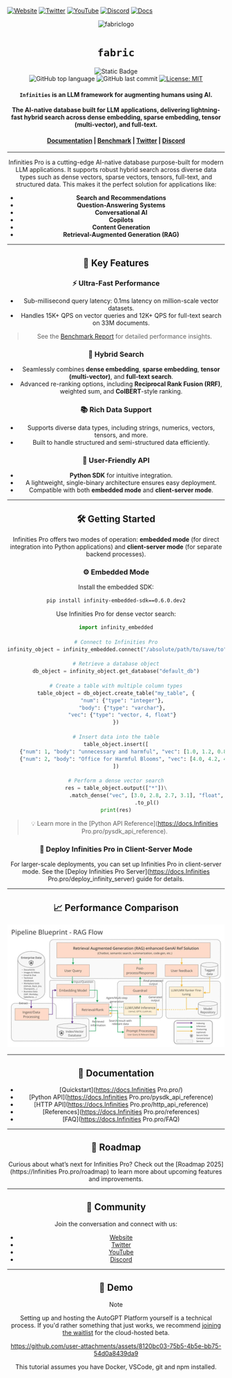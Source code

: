 [![Website](https://img.shields.io/website?up_message=AVAILABLE&down_message=DOWN&url=https%3A%2F%2Finfinities.pro&style=for-the-badge)](https://infinities.pro)
[![Twitter](https://img.shields.io/badge/Twitter-blue?style=for-the-badge&logo=twitter)](https://x.com/infinities_pro)
[![YouTube](https://img.shields.io/badge/YouTube-red?style=for-the-badge&logo=youtube)](https://www.youtube.com/@infinities-pro)
[![Discord](https://img.shields.io/badge/Discord-7289DA?style=for-the-badge&logo=discord&logoColor=white)](https://discord.gg/48mvzHk6)
[![Docs](https://img.shields.io/badge/Docs-Documentation-green?style=for-the-badge)](https://docs.infinities.pro)

<div align="center">

<img src="assets/logo2.jpg" alt="fabriclogo" width="400" height="400"/>

# `fabric`

![Static Badge](https://img.shields.io/badge/mission-human_flourishing_via_AI_augmentation-purple)
<br />
![GitHub top language](https://img.shields.io/github/languages/top/danielmiessler/fabric)
![GitHub last commit](https://img.shields.io/github/last-commit/danielmiessler/fabric)
[![License: MIT](https://img.shields.io/badge/License-MIT-green.svg)](https://opensource.org/licenses/MIT)

<p class="align center">
<h4><code>Infinities</code> is an LLM framework for augmenting humans using AI.</h4>
</p>

<p align="center">
  <b>The AI-native database built for LLM applications, delivering lightning-fast hybrid search across dense embedding, sparse embedding, tensor (multi-vector), and full-text.</b>
</p>

<h4 align="center">
  <a href="https://docs.Infinities Pro.pro">Documentation</a> |
  <a href="https://docs.Infinities Pro.pro/benchmark">Benchmark</a> |
  <a href="https://x.com/Infinities Pro_pro">Twitter</a> |
  <a href="https://discord.gg/48mvzHk6">Discord</a>
</h4>

---

Infinities Pro is a cutting-edge AI-native database purpose-built for modern LLM applications. It supports robust hybrid search across diverse data types such as dense vectors, sparse vectors, tensors, full-text, and structured data. This makes it the perfect solution for applications like:

- **Search and Recommendations**
- **Question-Answering Systems**
- **Conversational AI**
- **Copilots**
- **Content Generation**
- **Retrieval-Augmented Generation (RAG)**

---

## 🚀 Key Features

### ⚡ Ultra-Fast Performance
- Sub-millisecond query latency: 0.1ms latency on million-scale vector datasets.
- Handles 15K+ QPS on vector queries and 12K+ QPS for full-text search on 33M documents.

> See the [Benchmark Report](https://docs.infinities.pro/benchmark) for detailed performance insights.

### 🔎 Hybrid Search
- Seamlessly combines **dense embedding**, **sparse embedding**, **tensor (multi-vector)**, and **full-text search**.
- Advanced re-ranking options, including **Reciprocal Rank Fusion (RRF)**, weighted sum, and **ColBERT**-style ranking.

### 📚 Rich Data Support
- Supports diverse data types, including strings, numerics, vectors, tensors, and more.
- Built to handle structured and semi-structured data efficiently.

### 🎯 User-Friendly API
- **Python SDK** for intuitive integration.
- A lightweight, single-binary architecture ensures easy deployment.
- Compatible with both **embedded mode** and **client-server mode**.

---

## 🛠 Getting Started

Infinities Pro offers two modes of operation: **embedded mode** (for direct integration into Python applications) and **client-server mode** (for separate backend processes).

### ⚙ Embedded Mode

Install the embedded SDK:
```bash
pip install infinity-embedded-sdk==0.6.0.dev2
```

Use Infinities Pro for dense vector search:
```python
import infinity_embedded

# Connect to Infinities Pro
infinity_object = infinity_embedded.connect("/absolute/path/to/save/to")

# Retrieve a database object
db_object = infinity_object.get_database("default_db")

# Create a table with multiple column types
table_object = db_object.create_table("my_table", {
    "num": {"type": "integer"},
    "body": {"type": "varchar"},
    "vec": {"type": "vector, 4, float"}
})

# Insert data into the table
table_object.insert([
    {"num": 1, "body": "unnecessary and harmful", "vec": [1.0, 1.2, 0.8, 0.9]},
    {"num": 2, "body": "Office for Harmful Blooms", "vec": [4.0, 4.2, 4.3, 4.5]}
])

# Perform a dense vector search
res = table_object.output(["*"])\
                    .match_dense("vec", [3.0, 2.8, 2.7, 3.1], "float", "ip", 2)\
                    .to_pl()
print(res)
```

> 💡 Learn more in the [Python API Reference](https://docs.Infinities Pro.pro/pysdk_api_reference).

### 🔧 Deploy Infinities Pro in Client-Server Mode

For larger-scale deployments, you can set up Infinities Pro in client-server mode. See the [Deploy Infinities Pro Server](https://docs.Infinities Pro.pro/deploy_infinity_server) guide for details.

---

## 📈 Performance Comparison

<div align="center">
  <img src="assets/performance.png" alt="Infinities Pro Performance Comparison">
</div>

---

## 📜 Documentation

- [Quickstart](https://docs.Infinities Pro.pro/)
- [Python API](https://docs.Infinities Pro.pro/pysdk_api_reference)
- [HTTP API](https://docs.Infinities Pro.pro/http_api_reference)
- [References](https://docs.Infinities Pro.pro/references)
- [FAQ](https://docs.Infinities Pro.pro/FAQ)

---

## 🌟 Roadmap

Curious about what’s next for Infinities Pro? Check out the [Roadmap 2025](https://Infinities Pro.pro/roadmap) to learn more about upcoming features and improvements.

---

## 🙌 Community

Join the conversation and connect with us:

- [Website](https://infinities.pro/)
- [Twitter](https://x.com/infinities_pro)
- [YouTube](https://www.youtube.com/@infinities-pro)
- [Discord](https://discord.gg/48mvzHk6)

---

## 🎥 Demo

> [!NOTE]
> Setting up and hosting the AutoGPT Platform yourself is a technical process. 
> If you'd rather something that just works, we recommend [joining the waitlist](https://bit.ly/3ZDijAI) for the cloud-hosted beta.

https://github.com/user-attachments/assets/8120bc03-75b5-4b5e-bb75-54d0a8439da9

This tutorial assumes you have Docker, VSCode, git and npm installed.